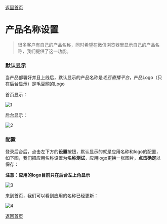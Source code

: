 [返回首页](../../README.md)

# 产品名称设置

> 很多客户有自己的产品名称，同时希望在微信浏览器里显示自己的产品名称，我们提供了这一功能。

### 默认显示

当产品部署好并且上线后，默认显示的产品名称是*毛豆直播平台*，产品Logo（只在后台显示）是毛豆网的Logo

首页显示：

![1](https://docssl.cdn.maodou.io/docs/settings/settings_home_title.png)

后台显示：

![2](https://docssl.cdn.maodou.io/docs/settings/settings_home_show.png)

### 配置

登录后台后，点击左下方的**设置**按钮，默认显示的就是应用名称和logo的配置，如下图，我们把应用名称设置为**名称测试**，应用logo更换一张图片，**点击确定**以保存：

**注意：应用的logo目前只在后台左上角显示**

![3](https://docssl.cdn.maodou.io/docs/settings/settings_home_show1.png)

来到首页，我们可以看到应用的名称已经更新：

![4](https://docssl.cdn.maodou.io/docs/settings/settings_home_title1.png)

[返回首页](../../README.md)